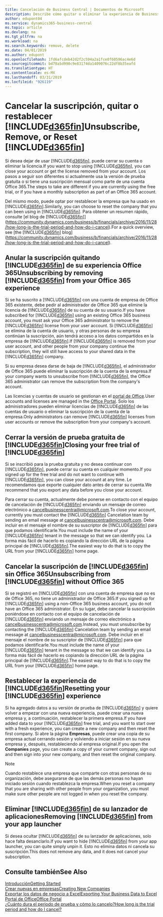 ```yaml
---
title: Cancelación de Business Central | Documentos de Microsoft
description: Describe cómo quitar o eliminar la experiencia de Business Central.
author: edupont04
ms.service: dynamics365-business-central
ms.topic: article
ms.devlang: na
ms.tgt_pltfrm: na
ms.workload: na
ms.search.keywords: remove, delete
ms.date: 04/01/2019
ms.author: edupont
ms.openlocfilehash: 1fd6afcdeb42d2f2c594a2a1fce0f60596ac4e6d
ms.sourcegitcommit: bd78a5d990c9e83174da1409076c22df8b35eafd
ms.translationtype: HT
ms.contentlocale: es-MX
ms.lasthandoff: 03/31/2019
ms.locfileid: "926119"
---
```

# <a name="unsubscribe-remove-or-reset-included365finincludesd365finmdmd"></a><span data-ttu-id="3c33c-103">Cancelar la suscripción, quitar o restablecer [!INCLUDE[d365fin](includes/d365fin_md.md)]</span><span class="sxs-lookup"><span data-stu-id="3c33c-103">Unsubscribe, Remove, or Reset [!INCLUDE[d365fin](includes/d365fin_md.md)]</span></span>
<span data-ttu-id="3c33c-104">Si desea dejar de usar [!INCLUDE[d365fin](includes/d365fin_md.md)], puede cerrar su cuenta o eliminar la licencia.</span><span class="sxs-lookup"><span data-stu-id="3c33c-104">If you want to stop using [!INCLUDE[d365fin](includes/d365fin_md.md)], you can close your account or get the license removed from your account.</span></span> <span data-ttu-id="3c33c-105">Los pasos a seguir son diferentes si actualmente usa la versión de prueba gratuita o si tiene una suscripción mensual como parte de una cuenta Office 365.</span><span class="sxs-lookup"><span data-stu-id="3c33c-105">The steps to take are different if you are currently using the free trial, or if you have a monthly subscription as part of an Office 365 account.</span></span>  

<span data-ttu-id="3c33c-106">Del mismo modo, puede optar por restablecer la empresa que ha usado en [!INCLUDE[d365fin](includes/d365fin_md.md)].</span><span class="sxs-lookup"><span data-stu-id="3c33c-106">Similarly, you can choose to reset the company that you can been using in [!INCLUDE[d365fin](includes/d365fin_md.md)].</span></span> <span data-ttu-id="3c33c-107">Para obtener un resumen rápido, consulte [el blog de [!INCLUDE[d365fin](includes/d365fin_md.md)]](https://community.dynamics.com/business/b/financials/archive/2016/11/28/how-long-is-the-trial-period-and-how-do-i-cancel).</span><span class="sxs-lookup"><span data-stu-id="3c33c-107">For a quick overview, see [the [!INCLUDE[d365fin](includes/d365fin_md.md)] blog](https://community.dynamics.com/business/b/financials/archive/2016/11/28/how-long-is-the-trial-period-and-how-do-i-cancel).</span></span>  

## <a name="unsubscribing-by-removing-included365finincludesd365finmdmd-from-your-office-365-experience"></a><span data-ttu-id="3c33c-108">Anular la suscripción quitando [!INCLUDE[d365fin](includes/d365fin_md.md)] de su experiencia Office 365</span><span class="sxs-lookup"><span data-stu-id="3c33c-108">Unsubscribing by removing [!INCLUDE[d365fin](includes/d365fin_md.md)] from your Office 365 experience</span></span>
<span data-ttu-id="3c33c-109">Si se ha suscrito a [!INCLUDE[d365fin](includes/d365fin_md.md)] con una cuenta de empresa de Office 365 existente, debe pedir al administrador de Office 365 que elimine la licencia de [!INCLUDE[d365fin](includes/d365fin_md.md)] de su cuenta de su usuario.</span><span class="sxs-lookup"><span data-stu-id="3c33c-109">If you have subscribed for [!INCLUDE[d365fin](includes/d365fin_md.md)] using an existing Office 365 business account, you must ask your Office 365 administrator to remove the [!INCLUDE[d365fin](includes/d365fin_md.md)] license from your user account.</span></span> <span data-ttu-id="3c33c-110">Si [!INCLUDE[d365fin](includes/d365fin_md.md)] se elimina de la cuenta de usuario, y otras personas de su empresa continúan la suscripción, aún tendrá acceso a los datos compartidos en la empresa de [!INCLUDE[d365fin](includes/d365fin_md.md)].</span><span class="sxs-lookup"><span data-stu-id="3c33c-110">If [!INCLUDE[d365fin](includes/d365fin_md.md)] is removed from your user account, and other people from your company continue the subscription, they will still have access to your shared data in the [!INCLUDE[d365fin](includes/d365fin_md.md)] company.</span></span>  

<span data-ttu-id="3c33c-111">Si su empresa desea darse de baja de [!INCLUDE[d365fin](includes/d365fin_md.md)], el administrador de Office 365 puede eliminar la suscripción de la cuenta de la empresa.</span><span class="sxs-lookup"><span data-stu-id="3c33c-111">If your company wants to unsubscribe from [!INCLUDE[d365fin](includes/d365fin_md.md)], the Office 365 administrator can remove the subscription from the company's account.</span></span>  

<span data-ttu-id="3c33c-112">Las licencias y cuentas de usuario se gestionan en el [portal de Office](https://portal.office.com).</span><span class="sxs-lookup"><span data-stu-id="3c33c-112">User accounts and licenses are managed in the [Office Portal](https://portal.office.com).</span></span> <span data-ttu-id="3c33c-113">Solo los administradores pueden eliminar licencias de [!INCLUDE[d365fin](includes/d365fin_md.md)] de las cuentas de usuario o eliminar la suscripción de la cuenta de la empresa.</span><span class="sxs-lookup"><span data-stu-id="3c33c-113">Only administrators can remove [!INCLUDE[d365fin](includes/d365fin_md.md)] licenses from user accounts or remove the subscription from your company's account.</span></span>  

## <a name="closing-your-free-trial-of-included365finincludesd365finmdmd"></a><span data-ttu-id="3c33c-114">Cerrar la versión de prueba gratuita de [!INCLUDE[d365fin](includes/d365fin_md.md)]</span><span class="sxs-lookup"><span data-stu-id="3c33c-114">Closing your free trial of [!INCLUDE[d365fin](includes/d365fin_md.md)]</span></span>
<span data-ttu-id="3c33c-115">Si se inscribió para la prueba gratuita y no desea continuar con [!INCLUDE[d365fin](includes/d365fin_md.md)], puede cerrar su cuenta en cualquier momento.</span><span class="sxs-lookup"><span data-stu-id="3c33c-115">If you signed up for the free trial and do not want to continue with [!INCLUDE[d365fin](includes/d365fin_md.md)], you can close your account at any time.</span></span> <span data-ttu-id="3c33c-116">Le recomendamos que exporte cualquier dato antes de cerrar su cuenta.</span><span class="sxs-lookup"><span data-stu-id="3c33c-116">We recommend that you export any data before you close your account.</span></span>  

<span data-ttu-id="3c33c-117">Para cerrar su cuenta, actualmente debe ponerse en contacto con el equipo de cancelación de [!INCLUDE[d365fin](includes/d365fin_md.md)] enviando un mensaje de correo electrónico a cancelbusinesscentra@microsoft.com.</span><span class="sxs-lookup"><span data-stu-id="3c33c-117">To close your account, currently you must contact the [!INCLUDE[d365fin](includes/d365fin_md.md)] Cancelation team by sending an email message at cancelbusinesscentra@microsoft.com.</span></span> <span data-ttu-id="3c33c-118">Debe incluir en el mensaje el nombre de su suscriptor de [!INCLUDE[d365fin](includes/d365fin_md.md)] para que podamos identificarle.</span><span class="sxs-lookup"><span data-stu-id="3c33c-118">You must include the name of your [!INCLUDE[d365fin](includes/d365fin_md.md)] tenant in the message so that we can identify you.</span></span> <span data-ttu-id="3c33c-119">La forma más fácil de hacerlo es copiando la dirección URL de la página principal de [!INCLUDE[d365fin](includes/d365fin_md.md)].</span><span class="sxs-lookup"><span data-stu-id="3c33c-119">The easiest way to do that is to copy the URL from your [!INCLUDE[d365fin](includes/d365fin_md.md)] home page.</span></span>  

## <a name="unsubscribing-from-included365finincludesd365finmdmd-without-office-365"></a><span data-ttu-id="3c33c-120">Cancelar la suscripción de [!INCLUDE[d365fin](includes/d365fin_md.md)] sin Office 365</span><span class="sxs-lookup"><span data-stu-id="3c33c-120">Unsubscribing from [!INCLUDE[d365fin](includes/d365fin_md.md)] without Office 365</span></span>
<span data-ttu-id="3c33c-121">Si se registró en [!INCLUDE[d365fin](includes/d365fin_md.md)] con una cuenta de empresa que no es de Office 365, no tiene un administrador de Office 365.</span><span class="sxs-lookup"><span data-stu-id="3c33c-121">If you signed up for [!INCLUDE[d365fin](includes/d365fin_md.md)] using a non-Office 365 business account, you do not have an Office 365 administrator.</span></span> <span data-ttu-id="3c33c-122">En su lugar, debe cancelar la suscripción poniéndose en contacto con el equipo de cancelación de [!INCLUDE[d365fin](includes/d365fin_md.md)] enviando un mensaje de correo electrónico a cancelbusinesscentra@microsoft.com.</span><span class="sxs-lookup"><span data-stu-id="3c33c-122">Instead, you must unsubscribe by contacting the [!INCLUDE[d365fin](includes/d365fin_md.md)] Cancelation team by sending an email message at cancelbusinesscentra@microsoft.com.</span></span> <span data-ttu-id="3c33c-123">Debe incluir en el mensaje el nombre de su suscriptor de [!INCLUDE[d365fin](includes/d365fin_md.md)] para que podamos identificarle.</span><span class="sxs-lookup"><span data-stu-id="3c33c-123">You must include the name of your [!INCLUDE[d365fin](includes/d365fin_md.md)] tenant in the message so that we can identify you.</span></span> <span data-ttu-id="3c33c-124">La forma más fácil de hacerlo es copiando la dirección URL de la página principal de [!INCLUDE[d365fin](includes/d365fin_md.md)].</span><span class="sxs-lookup"><span data-stu-id="3c33c-124">The easiest way to do that is to copy the URL from your [!INCLUDE[d365fin](includes/d365fin_md.md)] home page.</span></span>  

## <a name="resetting-your-included365finincludesd365finmdmd-experience"></a><span data-ttu-id="3c33c-125">Restablecer la experiencia de [!INCLUDE[d365fin](includes/d365fin_md.md)]</span><span class="sxs-lookup"><span data-stu-id="3c33c-125">Resetting your [!INCLUDE[d365fin](includes/d365fin_md.md)] experience</span></span>
<span data-ttu-id="3c33c-126">Si ha agregado datos a su versión de prueba de [!INCLUDE[d365fin](includes/d365fin_md.md)] y quiere volver a empezar con una nueva experiencia, puede crear una nueva empresa y, a continuación, restablecer la primera empresa.</span><span class="sxs-lookup"><span data-stu-id="3c33c-126">If you have added data to your [!INCLUDE[d365fin](includes/d365fin_md.md)] free trial, and you want to start over with a fresh experience, you can create a new company and then reset the first company.</span></span> <span data-ttu-id="3c33c-127">Si abre la página **Empresas**, puede crear una copia de su empresa actual cerrando sesión y volviendo a iniciar sesión en su nueva empresa y, después, restableciendo al empresa original.</span><span class="sxs-lookup"><span data-stu-id="3c33c-127">If you open the **Companies** page, you can create a copy of your current company, sign out and then sign into your new company, and then reset the original company.</span></span>  
> [!NOTE]  
>   <span data-ttu-id="3c33c-128">Cuando restablece una empresa que comparte con otras personas de su organización, debe asegurarse de que las demás personas no hayan iniciado sesión cuando restablezca la empresa.</span><span class="sxs-lookup"><span data-stu-id="3c33c-128">When you reset a company that you are sharing with other people from your organization, you must make sure other people are not logged in when you reset the company.</span></span>  

## <a name="removing-included365finincludesd365finmdmd-from-your-app-launcher"></a><span data-ttu-id="3c33c-129">Eliminar [!INCLUDE[d365fin](includes/d365fin_md.md)] de su lanzador de aplicaciones</span><span class="sxs-lookup"><span data-stu-id="3c33c-129">Removing [!INCLUDE[d365fin](includes/d365fin_md.md)] from your app launcher</span></span>
<span data-ttu-id="3c33c-130">Si desea ocultar [!INCLUDE[d365fin](includes/d365fin_md.md)] de su lanzador de aplicaciones, solo hace falta desanclarlo.</span><span class="sxs-lookup"><span data-stu-id="3c33c-130">If you want to hide [!INCLUDE[d365fin](includes/d365fin_md.md)] from your app launcher, you can quite simply unpin it.</span></span> <span data-ttu-id="3c33c-131">Esto no elimina datos ni cancela su suscripción.</span><span class="sxs-lookup"><span data-stu-id="3c33c-131">This does not remove any data, and it does not cancel your subscription.</span></span>  

## <a name="see-also"></a><span data-ttu-id="3c33c-132">Consulte también</span><span class="sxs-lookup"><span data-stu-id="3c33c-132">See Also</span></span>
[<span data-ttu-id="3c33c-133">Introducción</span><span class="sxs-lookup"><span data-stu-id="3c33c-133">Getting Started</span></span>](product-get-started.md)  
[<span data-ttu-id="3c33c-134">Crear nuevas en empresas</span><span class="sxs-lookup"><span data-stu-id="3c33c-134">Creating New Companies</span></span>](about-new-company.md)  
[<span data-ttu-id="3c33c-135">Exportar los datos de negocio a Excel</span><span class="sxs-lookup"><span data-stu-id="3c33c-135">Exporting Your Business Data to Excel</span></span>](about-export-data.md)  
[<span data-ttu-id="3c33c-136">Portal de Office</span><span class="sxs-lookup"><span data-stu-id="3c33c-136">Office Portal</span></span>](https://portal.office.com)  
[<span data-ttu-id="3c33c-137">¿Cuánto dura el periodo de prueba y cómo lo cancelo?</span><span class="sxs-lookup"><span data-stu-id="3c33c-137">How long is the trial period and how do I cancel?</span></span>](https://community.dynamics.com/business/b/financials/archive/2016/11/28/how-long-is-the-trial-period-and-how-do-i-cancel)  

